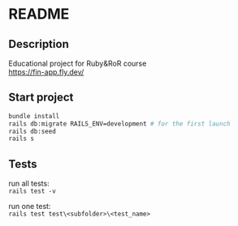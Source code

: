 # README

## Description
Educational project for Ruby&RoR course\
https://fin-app.fly.dev/

## Start project
```sh
bundle install
rails db:migrate RAILS_ENV=development # for the first launch
rails db:seed
rails s
```
## Tests
run all tests:\
`rails test -v`

run one test:\
`rails test test\<subfolder>\<test_name>`
